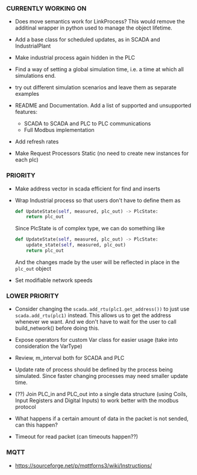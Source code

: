 ### CURRENTLY WORKING ON

- Does move semantics work for LinkProcess? This would remove the additinal wrapper
  in python used to manage the object lifetime.

- Add a base class for scheduled updates, as in SCADA and IndustrialPlant

- Make industrial process again hidden in the PLC

- Find a way of setting a global simulation time, i.e. a time at which all simulations end.

- try out different simulation scenarios and leave them as separate examples

- README and Documentation. Add a list of supported and unsupported features:
    - SCADA to SCADA and PLC to PLC communications
    - Full Modbus implementation

- Add refresh rates

- Make Request Processors Static (no need to create new instances for each plc)

### PRIORITY

- Make address vector in scada efficient for find and inserts

- Wrap Industrial process so that users don't have to define them as
    ```python
    def UpdateState(self, measured, plc_out) -> PlcState:
        return plc_out
    ```
  Since PlcState is of complex type, we can do something like
    ```python
    def UpdateState(self, measured, plc_out) -> PlcState:
        update_state(self, measured, plc_out)
        return plc_out
    ```
  And the changes made by the user will be reflected in place in the `plc_out` object

- Set modifiable network speeds

### LOWER PRIORITY

- Consider changing the `scada.add_rtu(plc1.get_address())` to just use `scada.add_rtu(plc1)` instead. This allows us to get the address whenever we want. And we don't have to wait for the user to call build_network() before doing this.

- Expose operators for custom Var class for easier usage (take into consideration the VarType)

- Review, m_interval both for SCADA and PLC

- Update rate of process should be defined by the process being simulated. Since faster changing processes may need smaller update time.

- (??) Join PLC_in and PLC_out into a single data structure (using Coils, Input Registers and Digital Inputs) to work better with the modbus protocol

- What happens if a certain amount of data in the packet is not sended, can this happen?

- Timeout for read packet (can timeouts happen??)

### MQTT

- https://sourceforge.net/p/mqttforns3/wiki/Instructions/

